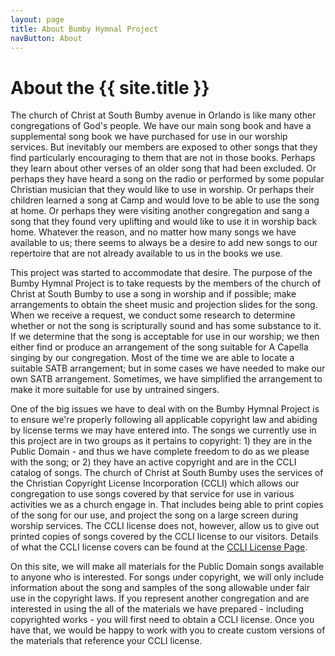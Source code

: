 ```yaml
---
layout: page
title: About Bumby Hymnal Project
navButton: About
---
```

# About the {{ site.title }}
The church of Christ at South Bumby avenue in Orlando is like many other congregations of God's people.  We have our main song book and have a supplemental song book we have purchased for use in our worship services.  But inevitably our members are exposed to other songs that they find particularly encouraging to them that are not in those books.  Perhaps they learn about other verses of an older song that had been excluded.  Or perhaps they have heard a song on the radio or performed by some popular Christian musician that they would like to use in worship.  Or perhaps their children learned a song at Camp and would love to be able to use the song at home.  Or perhaps they were visiting another congregation and sang a song that they found very uplifting and would like to use it in worship back home.  Whatever the reason, and no matter how many songs we have available to us; there seems to always be a desire to add new songs to our repertoire that are not already available to us in the books we use.

This project was started to accommodate that desire.  The purpose of the Bumby Hymnal Project is to take requests by the members of the church of Christ at South Bumby to use a song in worship and if possible; make arrangements to obtain the sheet music and projection slides for the song.  When we receive a request, we conduct some research to determine whether or not the song is scripturally sound and has some substance to it.  If we determine that the song is acceptable for use in our worship; we then either find or produce an arrangement of the song suitable for A Capella singing by our congregation.  Most of the time we are able to locate a suitable SATB arrangement; but in some cases we have needed to make our own SATB arrangement.  Sometimes, we have simplified the arrangement to make it more suitable for use by untrained singers.

One of the big issues we have to deal with on the Bumby Hymnal Project is to ensure we're properly following all applicable copyright law and abiding by license terms we may have entered into.  The songs we currently use in this project are in two groups as it pertains to copyright: 1) they are in the Public Domain - and thus we have complete freedom to do as we please with the song; or 2) they have an active copyright and are in the CCLI catalog of songs.  The church of Christ at South Bumby uses the services of the Christian Copyright License Incorporation (CCLI) which allows our congregation to use songs covered by that service for use in various activities we as a church engage in.  That includes being able to print copies of the song for our use, and project the song on a large screen during worship services.  The CCLI license does not, however, allow us to give out printed copies of songs covered by the CCLI license to our visitors.  Details of what the CCLI license covers can be found at the [CCLI License Page](https://us.ccli.com/copyright-license/).

On this site, we will make all materials for the Public Domain songs available to anyone who is interested.  For songs under copyright, we will only include information about the song and samples of the song allowable under fair use in the copyright laws.  If you represent another congregation and are interested in using the all of the materials we have prepared - including copyrighted works - you will first need to obtain a CCLI license.  Once you have that, we would be happy to work with you to create custom versions of the materials that reference your CCLI license.
